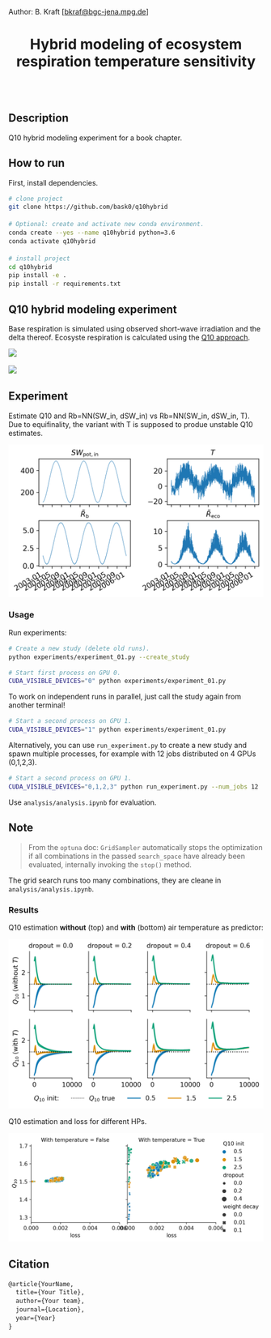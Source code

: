 
Author: B. Kraft [bkraf@bgc-jena.mpg.de]

<div align="center">

# Hybrid modeling of ecosystem respiration temperature sensitivity

</div><br><br>

## Description

Q10 hybrid modeling experiment for a book chapter.

## How to run

First, install dependencies.

```bash
# clone project
git clone https://github.com/bask0/q10hybrid

# Optional: create and activate new conda environment.
conda create --yes --name q10hybrid python=3.6
conda activate q10hybrid

# install project
cd q10hybrid
pip install -e .
pip install -r requirements.txt
```

## Q10 hybrid modeling experiment

Base respiration is simulated using observed short-wave irradiation and the delta thereof. Ecosyste respiration is calculated using the [Q10 approach](https://en.wikipedia.org/wiki/Q10_(temperature_coefficient)).

<img src="https://render.githubusercontent.com/render/math?math=Rb_\mathrm{syn} = f(W_\mathrm{in, pot}, \Delta SW_\mathrm{in, pot})"><br>

<img src="https://render.githubusercontent.com/render/math?math=RECO_\mathrm{syn} = Rb_\mathrm{syn} \cdot 1.5^{0.1 \cdot (TA - 15.0)}">

## Experiment

Estimate Q10 and Rb=NN(SW_in, dSW_in) vs Rb=NN(SW_in, dSW_in, T). Due to equifinality, the variant with T is supposed to produe unstable Q10 estimates.

![data](/analysis/plots/data.png)

### Usage

Run experiments:

```bash
# Create a new study (delete old runs).
python experiments/experiment_01.py --create_study
```

```bash
# Start first process on GPU 0.
CUDA_VISIBLE_DEVICES="0" python experiments/experiment_01.py
```

To work on independent runs in parallel, just call the study again from another terminal!

```bash
# Start a second process on GPU 1.
CUDA_VISIBLE_DEVICES="1" python experiments/experiment_01.py
```

Alternatively, you can use `run_experiment.py` to create a new study and spawn multiple processes, for example with 12 jobs distributed
on 4 GPUs (0,1,2,3). 
```bash
# Start a second process on GPU 1.
CUDA_VISIBLE_DEVICES="0,1,2,3" python run_experiment.py --num_jobs 12
```

Use `analysis/analysis.ipynb` for evaluation.

## Note

> From the `optuna` doc: `GridSampler` automatically stops the optimization if all combinations in the passed `search_space` have already been evaluated, internally invoking the `stop()` method.

The grid search runs too many combinations, they are cleane in `analysis/analysis.ipynb`.

### Results 

Q10 estimation **without** (top) and **with** (bottom) air temperature as predictor:

![training progress](/analysis/plots/q10_training.png)

Q10 estimation and loss for different HPs.

![training progress](/analysis/plots/q10_interactions.png)

## Citation

```tex
@article{YourName,
  title={Your Title},
  author={Your team},
  journal={Location},
  year={Year}
}
```
